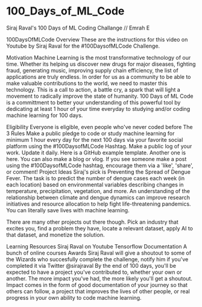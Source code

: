 # 100_Days_of_ML_Code
Siraj Raval's 100 Days of ML Coding Challange // Emrah E

100DaysOfMLCode
Overview
These are the instructions for this video on Youtube by Siraj Raval for the #100DaysofMLCode Challenge.

Motivation
Machine Learning is the most transformative technology of our time. Whether its helping us discover new drugs for major diseases, fighting fraud, generating music, improving supply chain efficiency, the list of applications are truly endless. In order for us as a community to be able to make valuable contributions to the world, we need to master this technology. This is a call to action, a battle cry, a spark that will light a movement to radically improve the state of humanity. 100 Days of ML Code is a committment to better your understanding of this powerful tool by dedicating at least 1 hour of your time everyday to studying and/or coding machine learning for 100 days.

Eligibility
Everyone is eligible, even people who've never coded before
The 3 Rules
Make a public pledge to code or study machine learning for minimum 1 hour every day for the next 100 days via your favorite social platform using the #100DaysofMLCode Hashtag.
Make a public log of your work. Update it daily. Here is a GitHub example template. Another one is here. You can also make a blog or vlog.
If you see someone make a post using the #100DaysofMLCode hashtag, encourage them via a 'like', 'share', or comment!
Project Ideas
Siraj's pick is Preventing the Spread of Dengue Fever. The task is to predict the number of dengue cases each week (in each location) based on environmental variables describing changes in temperature, precipitation, vegetation, and more. An understanding of the relationship between climate and dengue dynamics can improve research initiatives and resource allocation to help fight life-threatening pandemics. You can literally save lives with machine learning.

There are many other projects out there though. Pick an industry that excites you, find a problem they have, locate a relevant dataset, apply AI to that dataset, and monetize the solution.

Learning Resources
Siraj Raval on Youtube
Tensorflow Documentation
A bunch of online courses
Awards
Siraj Raval will give a shoutout to some of the Wizards who succesfully complete the challenge, notify him if you've completed it via Twitter @sirajraval
By the end of 100 days, you'll be expected to have a project you've contributed to, whether your own or another. The more impact you've had, the more likely you'll get a shoutout. Impact comes in the form of good documentation of your journey so that others can follow, a project that improves the lives of other people, or real progress in your own ability to code machine learning.
